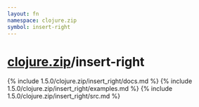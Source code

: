 ```yaml
---
layout: fn
namespace: clojure.zip
symbol: insert-right
---
```


# [clojure.zip](../)/insert-right

{% include 1.5.0/clojure.zip/insert_right/docs.md %}
{% include 1.5.0/clojure.zip/insert_right/examples.md %}
{% include 1.5.0/clojure.zip/insert_right/src.md %}

